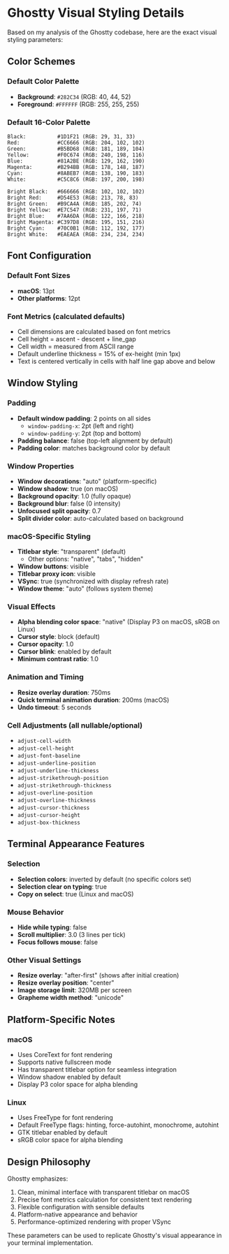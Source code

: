 # Ghostty Visual Styling Details

Based on my analysis of the Ghostty codebase, here are the exact visual styling parameters:

## Color Schemes

### Default Color Palette
- **Background**: `#282C34` (RGB: 40, 44, 52)
- **Foreground**: `#FFFFFF` (RGB: 255, 255, 255)

### Default 16-Color Palette
```
Black:          #1D1F21 (RGB: 29, 31, 33)
Red:            #CC6666 (RGB: 204, 102, 102)
Green:          #B5BD68 (RGB: 181, 189, 104)
Yellow:         #F0C674 (RGB: 240, 198, 116)
Blue:           #81A2BE (RGB: 129, 162, 190)
Magenta:        #B294BB (RGB: 178, 148, 187)
Cyan:           #8ABEB7 (RGB: 138, 190, 183)
White:          #C5C8C6 (RGB: 197, 200, 198)

Bright Black:   #666666 (RGB: 102, 102, 102)
Bright Red:     #D54E53 (RGB: 213, 78, 83)
Bright Green:   #B9CA4A (RGB: 185, 202, 74)
Bright Yellow:  #E7C547 (RGB: 231, 197, 71)
Bright Blue:    #7AA6DA (RGB: 122, 166, 218)
Bright Magenta: #C397D8 (RGB: 195, 151, 216)
Bright Cyan:    #70C0B1 (RGB: 112, 192, 177)
Bright White:   #EAEAEA (RGB: 234, 234, 234)
```

## Font Configuration

### Default Font Sizes
- **macOS**: 13pt
- **Other platforms**: 12pt

### Font Metrics (calculated defaults)
- Cell dimensions are calculated based on font metrics
- Cell height = ascent - descent + line_gap
- Cell width = measured from ASCII range
- Default underline thickness = 15% of ex-height (min 1px)
- Text is centered vertically in cells with half line gap above and below

## Window Styling

### Padding
- **Default window padding**: 2 points on all sides
  - `window-padding-x`: 2pt (left and right)
  - `window-padding-y`: 2pt (top and bottom)
- **Padding balance**: false (top-left alignment by default)
- **Padding color**: matches background color by default

### Window Properties
- **Window decorations**: "auto" (platform-specific)
- **Window shadow**: true (on macOS)
- **Background opacity**: 1.0 (fully opaque)
- **Background blur**: false (0 intensity)
- **Unfocused split opacity**: 0.7
- **Split divider color**: auto-calculated based on background

### macOS-Specific Styling
- **Titlebar style**: "transparent" (default)
  - Other options: "native", "tabs", "hidden"
- **Window buttons**: visible
- **Titlebar proxy icon**: visible
- **VSync**: true (synchronized with display refresh rate)
- **Window theme**: "auto" (follows system theme)

### Visual Effects
- **Alpha blending color space**: "native" (Display P3 on macOS, sRGB on Linux)
- **Cursor style**: block (default)
- **Cursor opacity**: 1.0
- **Cursor blink**: enabled by default
- **Minimum contrast ratio**: 1.0

### Animation and Timing
- **Resize overlay duration**: 750ms
- **Quick terminal animation duration**: 200ms (macOS)
- **Undo timeout**: 5 seconds

### Cell Adjustments (all nullable/optional)
- `adjust-cell-width`
- `adjust-cell-height`
- `adjust-font-baseline`
- `adjust-underline-position`
- `adjust-underline-thickness`
- `adjust-strikethrough-position`
- `adjust-strikethrough-thickness`
- `adjust-overline-position`
- `adjust-overline-thickness`
- `adjust-cursor-thickness`
- `adjust-cursor-height`
- `adjust-box-thickness`

## Terminal Appearance Features

### Selection
- **Selection colors**: inverted by default (no specific colors set)
- **Selection clear on typing**: true
- **Copy on select**: true (Linux and macOS)

### Mouse Behavior
- **Hide while typing**: false
- **Scroll multiplier**: 3.0 (3 lines per tick)
- **Focus follows mouse**: false

### Other Visual Settings
- **Resize overlay**: "after-first" (shows after initial creation)
- **Resize overlay position**: "center"
- **Image storage limit**: 320MB per screen
- **Grapheme width method**: "unicode"

## Platform-Specific Notes

### macOS
- Uses CoreText for font rendering
- Supports native fullscreen mode
- Has transparent titlebar option for seamless integration
- Window shadow enabled by default
- Display P3 color space for alpha blending

### Linux
- Uses FreeType for font rendering
- Default FreeType flags: hinting, force-autohint, monochrome, autohint
- GTK titlebar enabled by default
- sRGB color space for alpha blending

## Design Philosophy
Ghostty emphasizes:
1. Clean, minimal interface with transparent titlebar on macOS
2. Precise font metrics calculation for consistent text rendering
3. Flexible configuration with sensible defaults
4. Platform-native appearance and behavior
5. Performance-optimized rendering with proper VSync

These parameters can be used to replicate Ghostty's visual appearance in your terminal implementation.